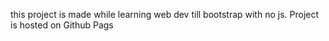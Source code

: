 this project is made while learning web dev till bootstrap with no js.
Project is hosted on Github Pags
